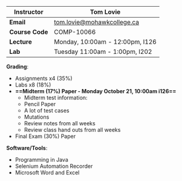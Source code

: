 
| **Instructor**  | Tom Lovie                       |
| --------------- | ------------------------------- |
| **Email**       | tom.lovie@mohawkcollege.ca      |
| **Course Code** | COMP-10066                      |
| **Lecture**     | Monday, 10:00am - 12:00pm, I126 |
| **Lab**         | Tuesday 11:00am - 1:00pm, I202  |
**Grading**:
- Assignments x4 (35%) 
- Labs x8 (18%)
- **==Midterm (17%) Paper - Monday October 21, 10:00am i126==**
	- Midterm test information:
	- Pencil Paper
	- A lot of test cases
	- Mutations
	- Review notes from all weeks
	- Review class hand outs from all weeks 
- Final Exam (30%) Paper

**Software/Tools**:
- Programming in Java
- Selenium Automation Recorder
- Microsoft Word and Excel

